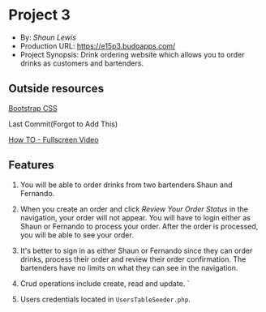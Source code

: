# Project 3
+ By: *Shaun Lewis*
+ Production URL: <https://e15p3.budoapps.com/>
+ Project Synopsis: Drink ordering website which allows you to order drinks as customers and bartenders.


## Outside resources

[Bootstrap CSS](https://getbootstrap.com/)

Last Commit(Forgot to Add This)

[How TO - Fullscreen Video](https://www.w3schools.com/howto/howto_css_fullscreen_video.asp)



## Features

 1. You will be able to order drinks from two bartenders Shaun and Fernando. 
 
 2. When you create an order and click <em>Review Your Order Status</em> in the navigation, your order will not appear. You will have to login either as Shaun or Fernando to process your order. After the 
 order is processed, you will be able to see your order.

3. It's better to sign in as either Shaun or Fernando since they can order drinks, process their order and review their order confirmation. The bartenders have no limits on what they can see in the navigation.

4. Crud operations include create, read and update.
`
5. Users credentials located in `UsersTableSeeder.php`.








